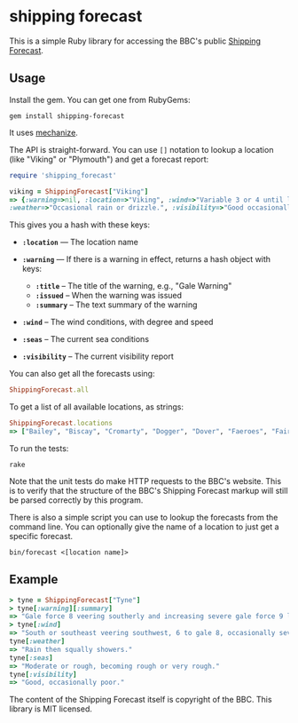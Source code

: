 shipping forecast
==================

This is a simple Ruby library for accessing the BBC's public [Shipping
Forecast](http://www.bbc.co.uk/weather/coast_and_sea/shipping_forecast).

Usage
-------

Install the gem. You can get one from RubyGems:

```
gem install shipping-forecast
```

It uses [mechanize](https://github.com/sparklemotion/mechanize).

The API is straight-forward. You can use `[]` notation to lookup
a location (like "Viking" or "Plymouth") and get a forecast report:

```ruby
require 'shipping_forecast'

viking = ShippingForecast["Viking"]
=> {:warning=>nil, :location=>"Viking", :wind=>"Variable 3 or 4 until later in west, otherwise southerly 4 or 5.", :seas=>"Slight or moderate.",
:weather=>"Occasional rain or drizzle.", :visibility=>"Good occasionally poor."}
```

This gives you a hash with these keys:

* **`:location`** — The location name
* **`:warning`** — If there is a warning in effect, returns a hash
object with keys:
   * **`:title`** – The title of the warning, e.g., "Gale Warning"
   * **`:issued`** – When the warning was issued
   * **`:summary`** – The text summary of the warning

* **`:wind`** – The wind conditions, with degree and speed

* **`:seas`** – The current sea conditions

* **`:visibility`** – The current visibility report

You can also get all the forecasts using:

```ruby
ShippingForecast.all
```

To get a list of all available locations, as strings:

```ruby
ShippingForecast.locations
=> ["Bailey", "Biscay", "Cromarty", "Dogger", "Dover", "Faeroes", "Fair Isle", "Fastnet", "Fisher", "FitzRoy", "Forth", "Forties", "German Bight", "Hebrides", "Humber", "Irish Sea", "Lundy", "Malin", "North Utsire", "Plymouth", "Portland", "Rockall", "Shannon", "Sole", "South Utsire", "Southeast Iceland", "Thames", "Trafalgar", "Tyne", "Viking", "Wight"]
```

To run the tests:

```
rake
```

Note that the unit tests do make HTTP requests to the BBC's website.
This is to verify that the structure of the BBC's Shipping
Forecast markup will still be parsed correctly by this program.

There is also a simple script you can use to lookup the forecasts from
the command line. You can optionally give the name of a location to just
get a specific forecast.

```
bin/forecast <[location name]>
```

Example
---------

```ruby
> tyne = ShippingForecast["Tyne"]
> tyne[:warning][:summary]
=> "Gale force 8 veering southerly and increasing severe gale force 9 later"
> tyne[:wind]
=> "South or southeast veering southwest, 6 to gale 8, occasionally severe gale 9."
tyne[:weather]
=> "Rain then squally showers."
tyne[:seas]
=> "Moderate or rough, becoming rough or very rough."
tyne[:visibility]
=> "Good, occasionally poor."
```

The content of the Shipping Forecast itself is copyright of the BBC. This
library is MIT licensed.
